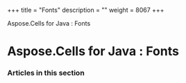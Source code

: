+++
title = "Fonts" 
description = "" 
weight = 8067 
+++

Aspose.Cells for Java : Fonts  

# Aspose.Cells for Java : Fonts


### Articles in this section

           

 

